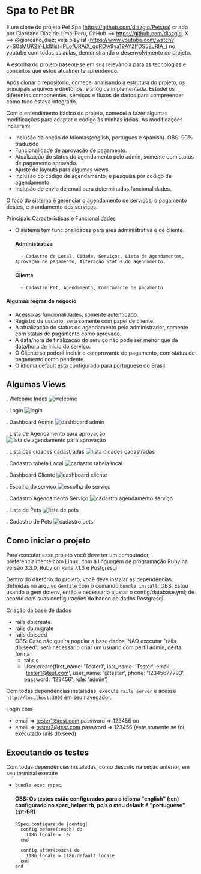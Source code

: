# Spa to Pet BR

É um clone do projeto Pet Spa (https://github.com/diazgio/Petspa) criado por Giordano Díaz de Lima-Peru, GitHub ==> https://github.com/diazgio, X ==> @giordano_diaz; veja playlist (https://www.youtube.com/watch?v=S0sMUK2Y-Lk&list=PLofURAiX_gqROw9ya19AYZIfDS5ZJRIA_) no youtube com todas as aulas,  demonstrando o desenvolvimento do projeto.

A escolha do projeto baseou-se em sua relevância para as tecnologias e conceitos que estou atualmente aprendendo.

Após clonar o repositório, comecei analisando a estrutura do projeto, os principais arquivos e diretórios, e a lógica implementada. Estudei os diferentes componentes, serviços e fluxos de dados para compreender como tudo estava integrado.

Com o entendimento básico do projeto, comecei a fazer algumas modificações para adaptar o código às minhas idéias. As modificações incluíram:

  - Inclusão da opção de Idiomas(english, portugues e spanish). OBS: 90% traduzido
  - Funcionalidade de aprovação de pagamento.
  - Atualização do status do agendamento pelo admin, somente com status de pagamento aprovado.
  - Ajuste de layouts para algumas views
  - Inclusão do codigo de agendamento, e pesquisa por codigo de agendamento.
  - Inclusão de envio de email para determinadas funcionalidades.

O foco do sistema é gerenciar o agendamento de serviços, o pagamento destes, e o andamento dos serviços. 

Principais Características e Funcionalidades

- O sistema tem funcionalidades para área administrativa e de cliente.
  #### Administrativa 
        - Cadastro de Local, Cidade, Serviços, Lista de Agendamentos, Aprovação de pagamento, Alteração Status do agendamento.
  #### Cliente
        - Cadastro Pet, Agendamento, Comprovante de pagamento
        

#### Algumas regras de negócio 
- Acesso as funcionalidades, somente autenticado.
- Registro de usuario, sera somente com papel de cliente.
- A atualização do status do agendamento pelo administrador, somente com status de pagamento como aprovado.
- A data/hora de finalização do serviço não pode ser menor que da data/hora de inicio do serviço.
- O Cliente so poderá incluir o comprovante de pagamento, com status de pagamento como pendente.
-  O idioma default esta configurado para portuguese do Brasil.

## Algumas Views
. Welcome Index
<img src="public/images/welcome.jpeg" alt="welcome">

. Login
<img src="public/images/login.jpeg" alt="login">

. Dashboard Admin
<img src="public/images/panel admin.jpeg" alt="dashboard admin">

. Lista de Agendamento para aprovação
<img src="public/images/view list aprovacao.jpeg" alt="lista de agendamento para aprovação">

. Lista das cidades cadastradas
<img src="public/images/view show table city.jpeg" alt="lista cidades cadastradas">

. Cadastro tabela Local
<img src="public/images/view new table city.jpeg" alt="cadastro tabela local">

. Dashboard Cliente
<img src="public/images/dashboard cliente.jpeg" alt="dashboard cliente">

. Escolha do serviço 
<img src="public/images/agendamento servico 1.jpeg" alt="escolha do serviço">

. Cadastro Agendamento Serviço
<img src="public/images/agendamento servico 2.jpeg" alt="cadastro agendamento serviço">

. Lista de Pets
<img src="public/images/view show pet.jpeg" alt="lista de pets">

. Cadastro de Pets
<img src="public/images/view new table pet.jpeg" alt="cadastro pets">



## Como iniciar o projeto

Para executar esse projeto você deve ter um computador, preferencialmente com
Linux, com a linguagem de programação Ruby na versão 3.3.0, Ruby on Rails 7.1.3 e Postgresql

Dentro do diretório do projeto, você deve instalar as dependências definidas no
arquivo `Gemfile` com o comando `bundle install`.
OBS: Estou usando a gem dotenv, então e necessario ajustar o config/database.yml; de acordo com suas configurações do banco de dados Postgresql.

Criação da base de dados
- rails db:create
- rails db:migrate
- rails db:seed  
    OBS: Caso não queira popular a base dados, NÃO executar "rails db:seed", será necessario criar um usuario com perfil admin, desta forma :
    - rails c
    - User.create(first_name: 'Tester1', last_name: 'Tester', email: 'tester1@test.com', 
      user_name: '@tester', phone: '12345677793', password: '123456', role: 'admin')

Com todas dependências instaladas, execute `rails server` e acesse
`http://localhost:3000` em seu navegador.

Login com
- email => tester1@test.com  password => 123456   ou 
- email => tester2@test.com  password => 123456  (este somente se foi executado rails db:seed)


## Executando os testes

Com todas dependências instaladas, como descrito na seção anterior, em seu
terminal execute 
- `bundle exec rspec`.
  #### OBS: Os testes estão configurados para o idioma "english" (:en) configurado no spec_helper.rb, pois o meu default é "portuguese" (:pt-BR)
      RSpec.configure do |config|
        config.before(:each) do
          I18n.locale = :en
        end

        config.after(:each) do
          I18n.locale = I18n.default_locale
        end
      end
